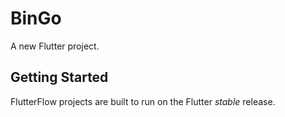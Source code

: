 # BinGo

A new Flutter project.

## Getting Started

FlutterFlow projects are built to run on the Flutter _stable_ release.
